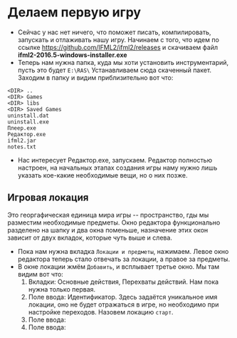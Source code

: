 # Делаем первую игру

* Сейчас у нас нет ничего, что поможет писать, компилировать, запускать и отлаживать нашу игру. Начинаем с того, что идем по ссылке https://github.com/IFML2/ifml2/releases и скачиваем файл **ifml2-2016.5-windows-installer.exe**
* Теперь нам нужна папка, куда мы хоти установить инструментарий, пусть это будет ```E:\RAS\``` Устанавливаем сюда скаченный пакет. Заходим в папку и видим приблизительно вот что:

```
<DIR> ..
<DIR> Games
<DIR> libs
<DIR> Saved Games
uninstall.dat
uninstall.exe
Плеер.exe
Редактор.exe
ifml2.jar
notes.txt
```

* Нас интересует Редактор.exe, запускаем. Редактор полностью настроен, на начальных этапах создания игры наму нужно лишь указать кое-какие необходимые вещи, но о них позже.

## Игровая локация
Это георгафическая единица мира игры -- пространство, гды мы разместим необходимые предметы. Окно редактора функционально разделено на шапку и два окна поменьше, назначение этих окон зависит от двух вкладок, которые чуть выше и слева.
* Пока нам нужна вкладка ```Локации и предметы```, нажимаем. Левое окно редактора теперь стало отвечать за локации, а правое за предметы.
* В окне локации жмём ```Добавить```, и всплывает третье окно. Мы там видим вот что:
    1. Вкладки: Основные действия, Перехваты действий. Нам пока нужна только первая.
    2. Поле ввода: Идентификатор. Здесь задаётся уникальное имя локации, оно не будет отражаться в игре, но необходимо при настройке переходов. Назовем локацию ```старт```.
    3. Поле ввода: 
    4. Поле ввода:


